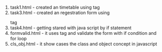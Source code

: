 1. task1.html - created an timetable using <table> tag
2. task3.html - created an regestration form using <form> tag
3. task4.html - getting stared with java script by if statement
4. formvalid.html - it uses <form> tag and validate the form with if condition  and for loop
5. cls_obj.html - it show cases the class and object concept in javascript
